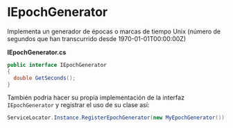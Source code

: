 # IEpochGenerator

Implementa un generador de épocas o marcas de tiempo Unix (número de segundos que han transcurrido desde 1970-01-01T00:00:00Z)

**IEpochGenerator.cs**

```c#
public interface IEpochGenerator
{
  double GetSeconds();
}
```

También podria hacer su propia implementación de la interfaz `IEpochGenerator` y registrar el uso de su clase así:

```c#
ServiceLocator.Instance.RegisterEpochGenerator(new MyEpochGenerator());
```
